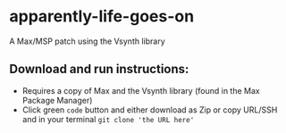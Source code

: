 # apparently-life-goes-on

A Max/MSP patch using the Vsynth library

## Download and run instructions:

- Requires a copy of Max and the Vsynth library (found in the Max Package Manager)
- Click green `code` button and either download as Zip or copy URL/SSH and in your terminal `git clone 'the URL here'`
